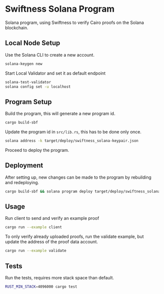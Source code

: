 # Swiftness Solana Program

Solana program, using Swiftness to verify Cairo proofs on the Solana blockchain.

## Local Node Setup

Use the Solana CLI to create a new account.

```bash
solana-keygen new
```

Start Local Validator and set it as default endpoint

```bash
solana-test-validator
solana config set -u localhost
```

## Program Setup

Build the program, this will generate a new program id.

```bash
cargo build-sbf
```

Update the program id in `src/lib.rs`, this has to be done only once.

```bash
solana address -k target/deploy/swiftness_solana-keypair.json
```

Proceed to deploy the program.

## Deployment

After setting up, new changes can be made to the program by rebuilding and redeploying.

```bash
cargo build-sbf && solana program deploy target/deploy/swiftness_solana.so
```

## Usage

Run client to send and verify an example proof

```bash
cargo run --example client
```

To only verify already uploaded proofs, run the validate example, but update the address of the proof data account.

```bash
cargo run --example validate
```

## Tests

Run the tests, requires more stack space than default.

```bash
RUST_MIN_STACK=4096000 cargo test
```
